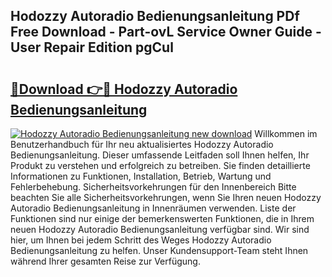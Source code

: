 ## Hodozzy Autoradio Bedienungsanleitung PDf Free Download - Part-ovL Service Owner Guide - User Repair Edition pgCul

# <h2><a href="http://df0mqe.blite.top/?on=Hodozzy+Autoradio+Bedienungsanleitung">🔗Download 👉🔴 Hodozzy Autoradio Bedienungsanleitung</a></h2>

[![Hodozzy Autoradio Bedienungsanleitung new download](https://i.imgur.com/lujVjoI.png)](http://df0mqe.blite.top/?on=Hodozzy+Autoradio+Bedienungsanleitung)
Willkommen im Benutzerhandbuch für Ihr neu aktualisiertes Hodozzy Autoradio Bedienungsanleitung. Dieser umfassende Leitfaden soll Ihnen helfen, Ihr Produkt zu verstehen und erfolgreich zu betreiben. Sie finden detaillierte Informationen zu Funktionen, Installation, Betrieb, Wartung und Fehlerbehebung. Sicherheitsvorkehrungen für den Innenbereich Bitte beachten Sie alle Sicherheitsvorkehrungen, wenn Sie Ihren neuen Hodozzy Autoradio Bedienungsanleitung in Innenräumen verwenden. Liste der Funktionen sind nur einige der bemerkenswerten Funktionen, die in Ihrem neuen Hodozzy Autoradio Bedienungsanleitung verfügbar sind. Wir sind hier, um Ihnen bei jedem Schritt des Weges Hodozzy Autoradio Bedienungsanleitung zu helfen. Unser Kundensupport-Team steht Ihnen während Ihrer gesamten Reise zur Verfügung.
